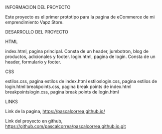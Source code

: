 INFORMACION DEL PROYECTO 

Este proyecto es el primer prototipo para la pagina de eCommerce de mi emprendimiento Vapz Store. 

DESARROLLO DEL PROYECTO

HTML

index.html, pagina principal. Consta de un header, jumbotron, blog de productos, adicionales y footer.
login.html, pagina de login. Consta de un header, formulario y footer. 

CSS

estilos.css, pagina estilos de index.html
estiloslogin.css, pagina estilos de login.html
breakpoints.css, pagina break points de index.html
breakpointslogin.css, pagina break points de login.html

LINKS

Link de la pagina, https://pascalcorrea.github.io/

Link del proyecto en github, https://github.com/pascalcorrea/pascalcorrea.github.io.git



